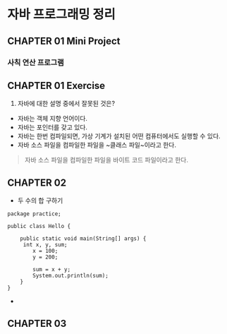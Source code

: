 # 자바 프로그래밍 정리

## CHAPTER 01 Mini Project

### 사칙 연산 프로그램


## CHAPTER 01 Exercise

1. 자바에 대한 설명 중에서 잘못된 것은?

 - 자바는 객체 지향 언어이다.
 - 자바는 포인터를 갖고 있다.
 - 자바는 한번 컴파일되면, 가상 기계가 설치된 어떤 컴퓨터에서도 실행할 수 있다.
 - 자바 소스 파일을 컴파일한 파일을 ~클래스 파일~이라고 한다.
 > 자바 소스 파일을 컴파일한 파일을 바이트 코드 파일이라고 한다.


## CHAPTER 02

 - 두 수의 합 구하기

```
package practice;

public class Hello {  				

	public static void main(String[] args) {
	 int x, y, sum;
		x = 100;
		y = 200;
		
		sum = x + y;
		System.out.println(sum);
	}
}
```
 - 

## CHAPTER 03
